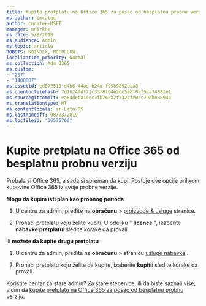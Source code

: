 ```yaml
---
title: Kupite pretplatu na Office 365 za posao od besplatnu probnu verziju
ms.author: cmcatee
author: cmcatee-MSFT
manager: mnirkhe
ms.date: 5/8/2018
ms.audience: Admin
ms.topic: article
ROBOTS: NOINDEX, NOFOLLOW
localization_priority: Normal
ms.collection: Adm_O365
ms.custom:
- "257"
- "1400007"
ms.assetid: ed072510-d4b6-44ad-b24a-f99b9892eaa8
ms.openlocfilehash: 7d1624fdf71c33f8f04e2dc5e8f02f5ca74881e1
ms.sourcegitcommit: ea64deba1eec3fb768a2f732cfe0ec79bb03694a
ms.translationtype: MT
ms.contentlocale: sr-Latn-RS
ms.lasthandoff: 08/23/2019
ms.locfileid: "36575760"
---
```

# <a name="buy-a-subscription-to-office-365-from-your-free-trial"></a>Kupite pretplatu na Office 365 od besplatnu probnu verziju

Probala si Office 365, a sada si spreman da kupi. Postoje dve opcije prilikom kupovine Office 365 iz svoje probne verzije.
  
 **Mogu da kupim isti plan kao probnog perioda**
  
1. U centru za admin, pređite na **obračunu** \> [proizvode & usluge](https://go.microsoft.com/fwlink/p/?linkid=842054) stranice.

2. Pronaći pretplatu koju želite kupiti. U odeljku " **licence** ", izaberite **nabavke pretplatu**i sledite korake da provali.

ili **možete da kupite drugu pretplatu**
  
1. U centru za admin, pređite na **obračunu** \> stranicu [usluge nabavke](https://go.microsoft.com/fwlink/p/?linkid=868433) .

3. Pronaći pretplatu koju želite da kupite, izaberite **kupiti**i sledite korake da provali.

Koristite centar za stare admin? Za stare stepenice, ili da biste saznali više, vidim da [kupite pretplatu na Office 365 za posao od besplatnu probnu verziju](https://docs.microsoft.com/office365/admin/subscriptions-and-billing/buy-a-subscription-from-your-free-trial).